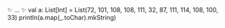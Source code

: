 ✨ ... ✨
val a: List[Int] = List(72, 101, 108, 108, 111, 32, 87, 111, 114, 108, 100, 33)
println(a.map(_.toChar).mkString)

<!--
**jnalzaro/jnalzaro** is a ✨ _special_ ✨ repository because its `README.md` (this file) appears on your GitHub profile.

Here are some ideas to get you started:

- 🔭 I’m currently working on ...
- 🌱 I’m currently learning ...
- 👯 I’m looking to collaborate on ...
- 🤔 I’m looking for help with ...
- 💬 Ask me about ...
- 📫 How to reach me: ...
- 😄 Pronouns: ...
- ⚡ Fun fact: ...
-->

